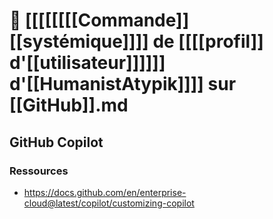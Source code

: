 # 🤖 [[[[[[[[Commande]] [[systémique]]]] de [[[[profil]] d'[[utilisateur]]]]]] d'[[HumanistAtypik]]]] sur [[GitHub]].md

## GitHub Copilot
### Ressources 
- https://docs.github.com/en/enterprise-cloud@latest/copilot/customizing-copilot
